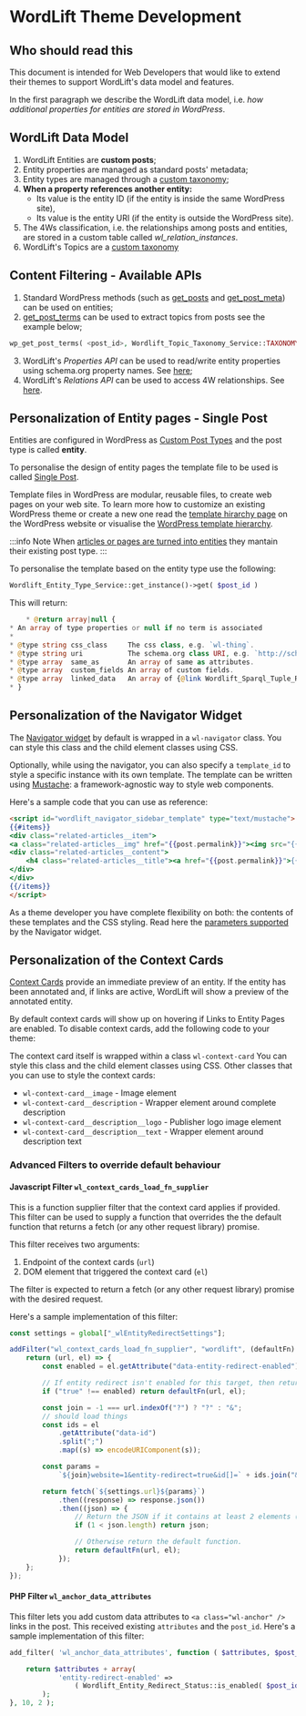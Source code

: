 # WordLift Theme Development

## Who should read this

This document is intended for Web Developers that would like to extend their themes to support WordLift's data model and features.

In the first paragraph we describe the WordLift data model, i.e. *how additional properties for entities are stored in WordPress*.

## WordLift Data Model

1. WordLift Entities are **custom posts**;
2. Entity properties are managed as standard posts' metadata;
3. Entity types are managed through a [custom taxonomy](https://codex.wordpress.org/Taxonomies#Custom_Taxonomies);
4. **When a property references another entity:**
     - Its value is the entity ID (if the entity is inside the same WordPress site),
     - Its value is the entity URI (if the entity is outside the WordPress site).
5. The 4Ws classification, i.e. the relationships among posts and entities, are stored in a custom table called *wl_relation_instances*.
6. WordLift's Topics are a [custom taxonomy](https://codex.wordpress.org/Taxonomies#Custom_Taxonomies)

## Content Filtering - Available APIs

1. Standard WordPress methods (such as [get_posts](https://codex.wordpress.org/Template_Tags/get_posts) and [get_post_meta](https://developer.wordpress.org/reference/functions/get_post_meta/)) can be used on entities;
2. [get_post_terms](https://codex.wordpress.org/Function_Reference/wp_get_post_terms) can be used to extract topics from posts see the example below;

```php
wp_get_post_terms( <post_id>, Wordlift_Topic_Taxonomy_Service::TAXONOMY_NAME, <args> )
```

3. WordLift's *Properties API* can be used to read/write entity properties using schema.org property names. See [here](https://github.com/insideout10/wordlift-plugin/blob/master/src/modules/core/wordlift_core_schema_api.php);
4. WordLift's *Relations API* can be used to access 4W relationships. See [here](https://github.com/insideout10/wordlift-plugin/blob/master/src/modules/core/wordlift_core_post_entity_relations.php).

## Personalization of Entity pages - Single Post

Entities are configured in WordPress as [Custom Post Types](https://codex.wordpress.org/Post_Types#Custom_Post_Types) and the post type is called **entity**.

To personalise the design of entity pages the template file to be used is called [Single Post](https://developer.wordpress.org/themes/basics/template-hierarchy/#single-post).

Template files in WordPress are modular, reusable files, to create web pages on your web site. To learn more how to customize an existing WordPress theme or create a new one read the [template hirarchy page](https://developer.wordpress.org/themes/basics/template-hierarchy/) on the WordPress website or visualise the [WordPress template hierarchy](https://wphierarchy.com/).

:::info Note
When [articles or pages are turned into entities](https://wordlift.io/blog/en/wordlift-3-15/) they mantain their existing post type.
:::

To personalise the template based on the entity type use the following:

```php
Wordlift_Entity_Type_Service::get_instance()->get( $post_id )
```

This will return:

```php
    * @return array|null {
* An array of type properties or null if no term is associated
*
* @type string css_class     The css class, e.g. `wl-thing`.
* @type string uri           The schema.org class URI, e.g. `http://schema.org/Thing`.
* @type array  same_as       An array of same as attributes.
* @type array  custom_fields An array of custom fields.
* @type array  linked_data   An array of {@link Wordlift_Sparql_Tuple_Rendition}.
* }
```

## Personalization of the Navigator Widget

The [Navigator widget](discover#the-navigator-widget) by default is wrapped in a `wl-navigator` class. You can style this class and the child element classes using CSS.

Optionally, while using the navigator, you can also specify a `template_id` to style a specific instance with its own template.
The template can be written using [Mustache](https://github.com/Mustache/Mustache): a framework-agnostic way to style web components.

Here's a sample code that you can use as reference:

```html
<script id="wordlift_navigator_sidebar_template" type="text/mustache">
{{#items}}
<div class="related-articles__item">
<a class="related-articles__img" href="{{post.permalink}}"><img src="{{{post.thumbnail}}}" alt="{{{post.title}}}" title="{{{post.title}}}"></a>
<div class="related-articles__content">
    <h4 class="related-articles__title"><a href="{{post.permalink}}">{{{post.title}}}</a></h4>
</div>
</div>
{{/items}}
</script>
```

As a theme developer you have complete flexibility on both: the contents of these templates and the CSS styling.
Read here the [parameters supported](shortcodes#navigator-widget) by the Navigator widget.

## Personalization of the Context Cards

[Context Cards](discover#context-cards) provide an immediate preview of an entity. If the entity has been annotated and, if links are active, WordLift will show a preview of the annotated entity.

By default context cards will show up on hovering if Links to Entity Pages are enabled. To disable context cards, add the following code to your theme:

The context card itself is wrapped within a class `wl-context-card` You can style this class and the child element classes using CSS. Other classes that you can use to style the context cards:

- `wl-context-card__image` - Image element
- `wl-context-card__description` - Wrapper element around complete description
- `wl-context-card__description__logo` - Publisher logo image element
- `wl-context-card__description__text` - Wrapper element around description text

### Advanced Filters to override default behaviour

#### Javascript Filter `wl_context_cards_load_fn_supplier`

This is a function supplier filter that the context card applies if provided. This filter can be used to supply a function that overrides the the default function that returns a fetch (or any other request library) promise.

This filter receives two arguments:

1. Endpoint of the context cards (`url`)
2. DOM element that triggered the context card (`el`)

The filter is expected to return a fetch (or any other request library) promise with the desired request.

Here's a sample implementation of this filter:

```Javascript
const settings = global["_wlEntityRedirectSettings"];

addFilter("wl_context_cards_load_fn_supplier", "wordlift", (defaultFn) => {
    return (url, el) => {
        const enabled = el.getAttribute("data-entity-redirect-enabled");

        // If entity redirect isn't enabled for this target, then return the defaultFn.
        if ("true" !== enabled) return defaultFn(url, el);

        const join = -1 === url.indexOf("?") ? "?" : "&";
        // should load things
        const ids = el
            .getAttribute("data-id")
            .split(";")
            .map((s) => encodeURIComponent(s));

        const params =
            `${join}website=1&entity-redirect=true&id[]=` + ids.join("&id[]=");

        return fetch(`${settings.url}${params}`)
            .then((response) => response.json())
            .then((json) => {
                // Return the JSON if it contains at least 2 elements (i.e. an entity and the web site).
                if (1 < json.length) return json;

                // Otherwise return the default function.
                return defaultFn(url, el);
            });
    };
});
```

#### PHP Filter `wl_anchor_data_attributes`

This filter lets you add custom data attributes to `<a class="wl-anchor" />` links in the post. This received existing `attributes` and the `post_id`. Here's a sample implementation of this filter:

```PHP
add_filter( 'wl_anchor_data_attributes', function ( $attributes, $post_id ) {

    return $attributes + array(
            'entity-redirect-enabled' =>
                ( Wordlift_Entity_Redirect_Status::is_enabled( $post_id ) ? 'true' : 'false' )
        );
}, 10, 2 );
```
